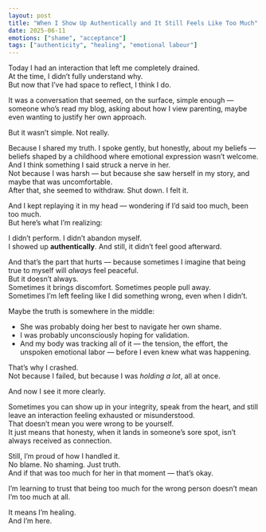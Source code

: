 ```yaml
---
layout: post
title: "When I Show Up Authentically and It Still Feels Like Too Much"
date: 2025-06-11
emotions: ["shame", "acceptance"]
tags: ["authenticity", "healing", "emotional labour"]
---
```


Today I had an interaction that left me completely drained.  
At the time, I didn’t fully understand why.  
But now that I’ve had space to reflect, I think I do.

It was a conversation that seemed, on the surface, simple enough — someone who’s read my blog, asking about how I view parenting, maybe even wanting to justify her own approach.

But it wasn’t simple. Not really.

Because I shared my truth. I spoke gently, but honestly, about my beliefs — beliefs shaped by a childhood where emotional expression wasn’t welcome.  
And I think something I said struck a nerve in her.  
Not because I was harsh — but because she saw herself in my story, and maybe that was uncomfortable.  
After that, she seemed to withdraw. Shut down. I felt it.

And I kept replaying it in my head — wondering if I’d said too much, been too much.  
But here’s what I’m realizing:

I didn’t perform. I didn’t abandon myself.  
I showed up **authentically**. And still, it didn’t feel good afterward.

And that’s the part that hurts — because sometimes I imagine that being true to myself will *always* feel peaceful.  
But it doesn’t always.  
Sometimes it brings discomfort. Sometimes people pull away.  
Sometimes I’m left feeling like I did something wrong, even when I didn’t.

Maybe the truth is somewhere in the middle:
- She was probably doing her best to navigate her own shame.
- I was probably unconsciously hoping for validation.
- And my body was tracking all of it — the tension, the effort, the unspoken emotional labor — before I even knew what was happening.

That’s why I crashed.  
Not because I failed, but because I was *holding a lot*, all at once.

And now I see it more clearly.

Sometimes you can show up in your integrity, speak from the heart, and still leave an interaction feeling exhausted or misunderstood.  
That doesn’t mean you were wrong to be yourself.  
It just means that honesty, when it lands in someone’s sore spot, isn’t always received as connection.

Still, I’m proud of how I handled it.  
No blame. No shaming. Just truth.  
And if that was too much for her in that moment — that’s okay.

I’m learning to trust that being too much for the wrong person doesn’t mean I’m too much at all.

It means I’m healing.  
And I’m here.
